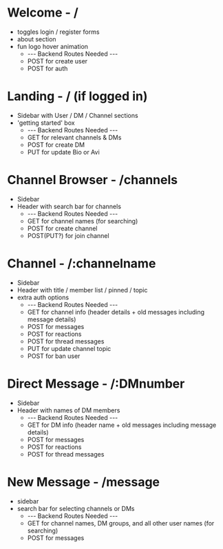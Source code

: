 # Welcome - /
  * toggles login / register forms
  * about section
  * fun logo hover animation
    * --- Backend Routes Needed ---
    * POST for create user
    * POST for auth
# Landing - / (if logged in)
  * Sidebar with User / DM / Channel sections
  * 'getting started' box
    * --- Backend Routes Needed ---
    * GET for relevant channels & DMs
    * POST for create DM
    * PUT for update Bio or Avi
# Channel Browser - /channels
  * Sidebar
  * Header with search bar for channels
    * --- Backend Routes Needed ---
    * GET for channel names (for searching)
    * POST for create channel
    * POST(PUT?) for join channel
# Channel - /:channelname
  * Sidebar
  * Header with title / member list / pinned / topic
  * extra auth options
    * --- Backend Routes Needed ---
    * GET for channel info (header details + old messages including message details)
    * POST for messages
    * POST for reactions
    * POST for thread messages
    * PUT for update channel topic
    * POST for ban user
# Direct Message - /:DMnumber
  * Sidebar
  * Header with names of DM members
    * --- Backend Routes Needed ---
    * GET for DM info (header name + old messages including message details)
    * POST for messages
    * POST for reactions
    * POST for thread messages
# New Message - /message
  * sidebar
  * search bar for selecting channels or DMs
    * --- Backend Routes Needed ---
    * GET for channel names, DM groups, and all other user names (for searching)
    * POST for messages
